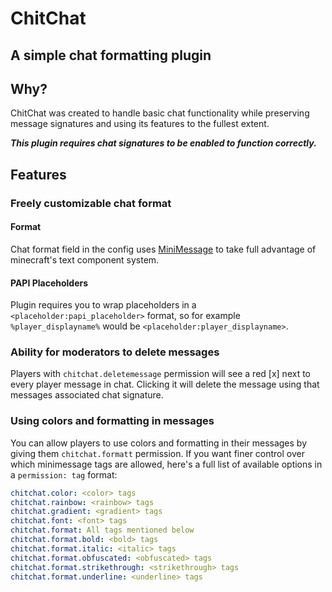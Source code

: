 # ChitChat
## A simple chat formatting plugin

## Why?

ChitChat was created to handle basic chat functionality while preserving message signatures and using its features to
the fullest extent.

***This plugin requires chat signatures to be enabled to function correctly.***

## Features

### Freely customizable chat format

#### Format

Chat format field in the config uses [MiniMessage](https://docs.advntr.dev/minimessage/format.html) to take full
advantage of minecraft's text component system. 

#### PAPI Placeholders

Plugin requires you to wrap placeholders in a `<placeholder:papi_placeholder>` format, so for example
`%player_displayname%` would be `<placeholder:player_displayname>`.

### Ability for moderators to delete messages

Players with `chitchat.deletemessage` permission will see a red [x] next to every player message in chat. Clicking it
will delete the message using that messages associated chat signature.

### Using colors and formatting in messages

You can allow players to use colors and formatting in their messages by giving them `chitchat.formatt` permission.
If you want finer control over which minimessage tags are allowed, here's a full list of available options in a
`permission: tag` format:
```yaml
chitchat.color: <color> tags
chitchat.rainbow: <rainbow> tags
chitchat.gradient: <gradient> tags
chitchat.font: <font> tags
chitchat.format: All tags mentioned below
chitchat.format.bold: <bold> tags
chitchat.format.italic: <italic> tags
chitchat.format.obfuscated: <obfuscated> tags
chitchat.format.strikethrough: <strikethrough> tags
chitchat.format.underline: <underline> tags
```
